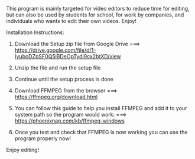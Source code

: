 This program is mainly targeted for video editors to reduce time for editing, but can also be used by students for school, for work by companies, and individuals who wants to edit their own videos. Enjoy!

Installation Instructions:

1. Download the Setup zip file from Google Drive ===> https://drive.google.com/file/d/1-lyuboDZpSF0Q5iBDeOpTydI9cx2btXD/view
2. Unzip the file and run the setup file
3. Continue until the setup process is done
  
4. Download FFMPEG from the browser ===> https://ffmpeg.org/download.html
   
5. You can follow this guide to help you install FFMPEG and add it to your system path so the program would work: ===> https://phoenixnap.com/kb/ffmpeg-windows
6. Once you test and check that FFMPEG is now working you can use the program properly now!

Enjoy editing!
